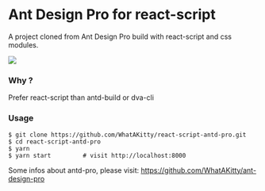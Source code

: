 
# Ant Design Pro for react-script

A project cloned from Ant Design Pro build with react-script and css modules.

![](https://camo.githubusercontent.com/4fb56777a828ddaf0e967a4d18dafa149d7106df/68747470733a2f2f67772e616c697061796f626a656374732e636f6d2f7a6f732f726d73706f7274616c2f784564427177537a766f5361706d6e536e596a552e706e67)

### Why ?

Prefer react-script than antd-build or dva-cli

### Usage

```
$ git clone https://github.com/WhatAKitty/react-script-antd-pro.git
$ cd react-script-antd-pro
$ yarn
$ yarn start         # visit http://localhost:8000
```

Some infos about antd-pro, please visit: https://github.com/WhatAKitty/ant-design-pro
